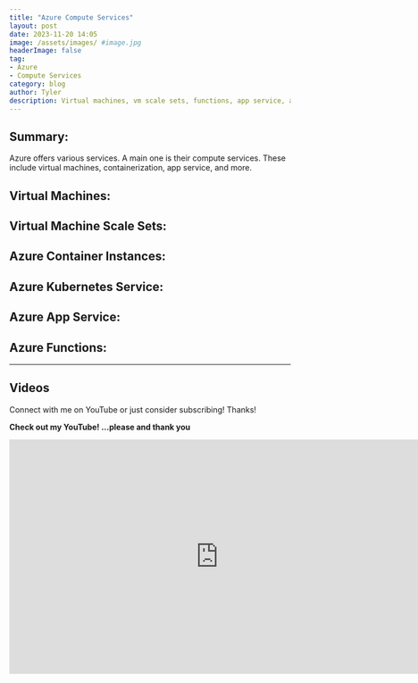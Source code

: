 ```yaml
---
title: "Azure Compute Services"
layout: post
date: 2023-11-20 14:05 
image: /assets/images/ #image.jpg
headerImage: false
tag:
- Azure
- Compute Services
category: blog
author: Tyler
description: Virtual machines, vm scale sets, functions, app service, and more!
---
```


## Summary:

Azure offers various services. A main one is their compute services. These include virtual machines, containerization, app service, and more.

## Virtual Machines:

## Virtual Machine Scale Sets:

## Azure Container Instances:

## Azure Kubernetes Service:

## Azure App Service:

## Azure Functions:

--- 

## Videos

Connect with me on YouTube or just consider subscribing! Thanks!

**Check out my YouTube! ...please and thank you**

<iframe width="747" height="420" src="https://www.youtube.com/embed/VRXHawfSMuM" title="The Shared Responsibility Model Overview" frameborder="0" allow="accelerometer; autoplay; clipboard-write; encrypted-media; gyroscope; picture-in-picture; web-share" allowfullscreen></iframe>

[1]: https://daringfireball.net/projects/markdown/
[2]: https://www.fileformat.info/info/unicode/char/2163/index.htm
[3]: https://www.markitdown.net/
[4]: https://daringfireball.net/projects/markdown/basics
[5]: https://daringfireball.net/projects/markdown/syntax
[6]: https://kune.fr/wp-content/uploads/2013/10/ghost-blog.jpg
